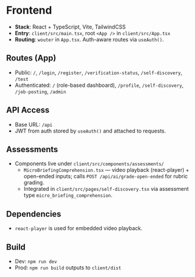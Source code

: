 # Frontend

- **Stack**: React + TypeScript, Vite, TailwindCSS
- **Entry**: `client/src/main.tsx`, root `<App />` in `client/src/App.tsx`
- **Routing**: `wouter` in `App.tsx`. Auth-aware routes via `useAuth()`.

## Routes (App)
- Public: `/`, `/login`, `/register`, `/verification-status`, `/self-discovery`, `/test`
- Authenticated: `/` (role-based dashboard), `/profile`, `/self-discovery`, `/job-posting`, `/admin`

## API Access
- Base URL: `/api`
- JWT from auth stored by `useAuth()` and attached to requests.

## Assessments
- Components live under `client/src/components/assessments/`
  - `MicroBriefingComprehension.tsx` — video playback (react-player) + open-ended inputs; calls `POST /api/ai/grade-open-ended` for rubric grading.
  - Integrated in `client/src/pages/self-discovery.tsx` via assessment type `micro_briefing_comprehension`.

## Dependencies
- `react-player` is used for embedded video playback.

## Build
- Dev: `npm run dev`
- Prod: `npm run build` outputs to `client/dist`
